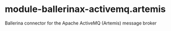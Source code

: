 # module-ballerinax-activemq.artemis
Ballerina connector for the Apache ActiveMQ (Artemis) message broker
